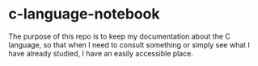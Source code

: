 # c-language-notebook
The purpose of this repo is to keep my documentation about the C language, so that when I need to consult something or simply see what I have already studied, I have an easily accessible place.
